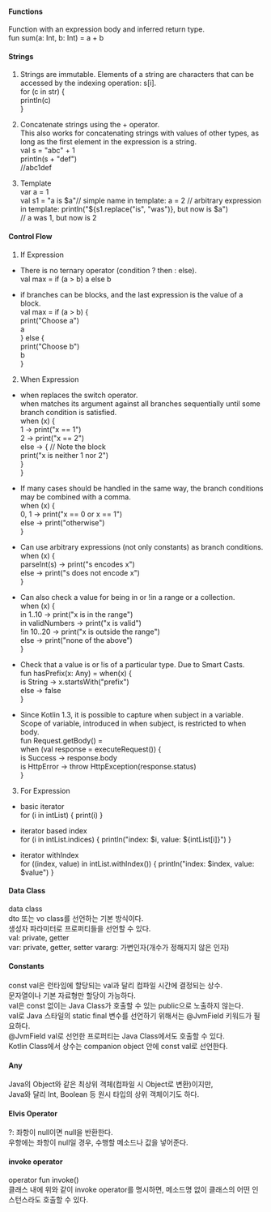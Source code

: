 #### Functions
Function with an expression body and inferred return type.  
fun sum(a: Int, b: Int) = a + b  

#### Strings
1. Strings are immutable. Elements of a string are characters that can be accessed by the indexing operation: s[i].  
for (c in str) {  
    println(c)  
}  

2. Concatenate strings using the + operator.  
This also works for concatenating strings with values of other types, as long as the first element in the expression is a string.  
val s = "abc" + 1  
println(s + "def")  
//abc1def  

3. Template  
var a = 1  
val s1 = "a is $a"// simple name in template:  
a = 2  
// arbitrary expression in template:  
println("${s1.replace("is", "was")}, but now is $a")  
// a was 1, but now is 2  

#### Control Flow
1. If Expression  
- There is no ternary operator (condition ? then : else).  
val max = if (a > b) a else b  

- if branches can be blocks, and the last expression is the value of a block.  
val max = if (a > b) {  
    print("Choose a")  
    a  
} else {  
    print("Choose b")  
    b  
}  

2. When Expression
- when replaces the switch operator.  
when matches its argument against all branches sequentially until some branch condition is satisfied.  
when (x) {  
    1 -> print("x == 1")  
    2 -> print("x == 2")  
    else -> { // Note the block  
        print("x is neither 1 nor 2")  
    }  
}  

- If many cases should be handled in the same way, the branch conditions may be combined with a comma.  
when (x) {  
    0, 1 -> print("x == 0 or x == 1")  
    else -> print("otherwise")  
}  

- Can use arbitrary expressions (not only constants) as branch conditions.  
when (x) {  
    parseInt(s) -> print("s encodes x")  
    else -> print("s does not encode x")  
}  

- Can also check a value for being in or !in a range or a collection.  
when (x) {  
    in 1..10 -> print("x is in the range")  
    in validNumbers -> print("x is valid")  
    !in 10..20 -> print("x is outside the range")  
    else -> print("none of the above")  
}  

- Check that a value is or !is of a particular type. Due to Smart Casts.  
fun hasPrefix(x: Any) = when(x) {  
    is String -> x.startsWith("prefix")  
    else -> false  
}  

- Since Kotlin 1.3, it is possible to capture when subject in a variable.  
Scope of variable, introduced in when subject, is restricted to when body.  
fun Request.getBody() =  
    when (val response = executeRequest()) {  
        is Success -> response.body  
        is HttpError -> throw HttpException(response.status)  
    }  

3. For Expression  
- basic iterator  
for (i in intList) { print(i) }  

- iterator based index  
for (i in intList.indices) { println("index: $i, value: ${intList[i]}") }  

- iterator withIndex  
for ((index, value) in intList.withIndex()) { println("index: $index, value: $value") }

#### Data Class
data class  
dto 또는 vo class를 선언하는 기본 방식이다.  
생성자 파라미터로 프로퍼티들을 선언할 수 있다.  
val: private, getter  
var: private, getter, setter
vararg: 가변인자(개수가 정해지지 않은 인자)

#### Constants  
const val은 런타임에 할당되는 val과 달리 컴파일 시간에 결정되는 상수.  
문자열이나 기본 자료형만 할당이 가능하다.  
val은 const 없이는 Java Class가 호출할 수 있는 public으로 노출하지 않는다.  
val로 Java 스타일의 static final 변수를 선언하기 위해서는 @JvmField 키워드가 필요하다.  
@JvmField val로 선언한 프로퍼티는 Java Class에서도 호출할 수 있다.  
Kotlin Class에서 상수는 companion object 안에 const val로 선언한다.  

#### Any  
Java의 Object와 같은 최상위 객체(컴파일 시 Object로 변환)이지만,  
Java와 달리 Int, Boolean 등 원시 타입의 상위 객체이기도 하다.  

#### Elvis Operator  
?:
좌항이 null이면 null을 반환한다.  
우항에는 좌항이 null일 경우, 수행할 메소드나 값을 넣어준다.  

#### invoke operator  
operator fun invoke()  
클래스 내에 위와 같이 invoke operator를 명시하면, 메소드명 없이 클래스의 어떤 인스턴스라도 호출할 수 있다.  
